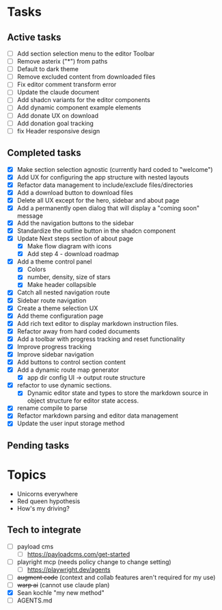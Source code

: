 # Tasks

## Active tasks

- [ ] Add section selection menu to the editor Toolbar
- [ ] Remove asterix ("\*") from paths
- [ ] Default to dark theme
- [ ] Remove excluded content from downloaded files
- [ ] Fix editor comment transform error
- [ ] Update the claude document
- [ ] Add shadcn variants for the editor components
- [ ] Add dynamic component example elements
- [ ] Add donate UX on download
- [ ] Add donation goal tracking
- [ ] fix Header responsive design

## Completed tasks

- [x] Make section selection agnostic (currently hard coded to "welcome")
- [x] Add UX for configuring the app structure with nested layouts
- [x] Refactor data management to include/exclude files/directories
- [x] Add a download button to download files
- [x] Delete all UX except for the hero, sidebar and about page
- [x] Add a permanently open dialog that will display a "coming soon" message
- [x] Add the navigation buttons to the sidebar
- [x] Standardize the outline button in the shadcn component
- [x] Update Next steps section of about page
  - [x] Make flow diagram with icons
  - [x] Add step 4 - download roadmap
- [x] Add a theme control panel
  - [x] Colors
  - [x] number, density, size of stars
  - [x] Make header collapsible
- [x] Catch all nested navigation route
- [x] Sidebar route navigation
- [x] Create a theme selection UX
- [x] Add theme configuration page
- [x] Add rich text editor to display markdown instruction files.
- [x] Refactor away from hard coded documents
- [x] Add a toolbar with progress tracking and reset functionality
- [x] Improve progress tracking
- [x] Improve sidebar navigation
- [x] Add buttons to control section content
- [x] Add a dynamic route map generator
  - [x] app dir config UI -> output route structure
- [x] refactor to use dynamic sections.
  - [x] Dynamic editor state and types to store the markdown source in object structure for editor state access.
- [x] rename compile to parse
- [x] Refactor markdown parsing and editor data management
- [x] Update the user input storage method

## Pending tasks

# Topics

- Unicorns everywhere
- Red queen hypothesis
- How's my driving?

## Tech to integrate

- [ ] payload cms
  - [ ] https://payloadcms.com/get-started
- [ ] playright mcp (needs policy change to change setting)
  - [ ] https://playwright.dev/agents
- [ ] ~~augment code~~ (context and collab features aren't required for my use)
- [ ] ~~warp ai~~ (cannot use claude plan)
- [x] Sean kochle "my new method"
- [ ] AGENTS.md
